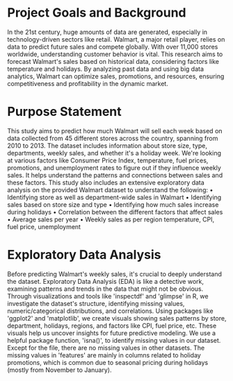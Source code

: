 # Project Goals and Background

In the 21st century, huge amounts of data are generated, especially in technology-driven sectors like retail. Walmart, a major retail player, relies on data to predict future sales and compete globally. With over 11,000 stores worldwide, understanding customer behavior is vital. This research aims to forecast Walmart's sales based on historical data, considering factors like temperature and holidays. By analyzing past data and using big data analytics, Walmart can optimize sales, promotions, and resources, ensuring competitiveness and profitability in the dynamic market.

# Purpose Statement
This study aims to predict how much Walmart will sell each week based on data collected from 45 different stores across the country, spanning from 2010 to 2013. The dataset includes information about store size, type, departments, weekly sales, and whether it's a holiday week. We're looking at various factors like Consumer Price Index, temperature, fuel prices, promotions, and unemployment rates to figure out if they influence weekly sales. It helps understand the patterns and connections between sales and these factors.
This study also includes an extensive exploratory data analysis on the provided Walmart dataset to understand the following:
• Identifying store as well as department-wide sales in Walmart
• Identifying sales based on store size and type
• Identifying how much sales increase during holidays
• Correlation between the different factors that affect sales
• Average sales per year
• Weekly sales as per region temperature, CPI, fuel price, unemployment
# Exploratory Data Analysis

Before predicting Walmart's weekly sales, it's crucial to deeply understand the dataset. Exploratory Data Analysis (EDA) is like a detective work, examining patterns and trends in the data that might not be obvious. Through visualizations and tools like 'inspectdf' and 'glimpse' in R, we investigate the dataset's structure, identifying missing values, numeric/categorical distributions, and correlations. Using packages like 'ggplot2' and 'matplotlib', we create visuals showing sales patterns by store, department, holidays, regions, and factors like CPI, fuel price, etc. These visuals help us uncover insights for future predictive modeling.
We use a helpful package function, 'isna()', to identify missing values in our dataset. Except for the file, there are no missing values in other datasets. The missing values in 'features' are mainly in columns related to holiday promotions, which is common due to seasonal pricing during holidays (mostly from November to January).

